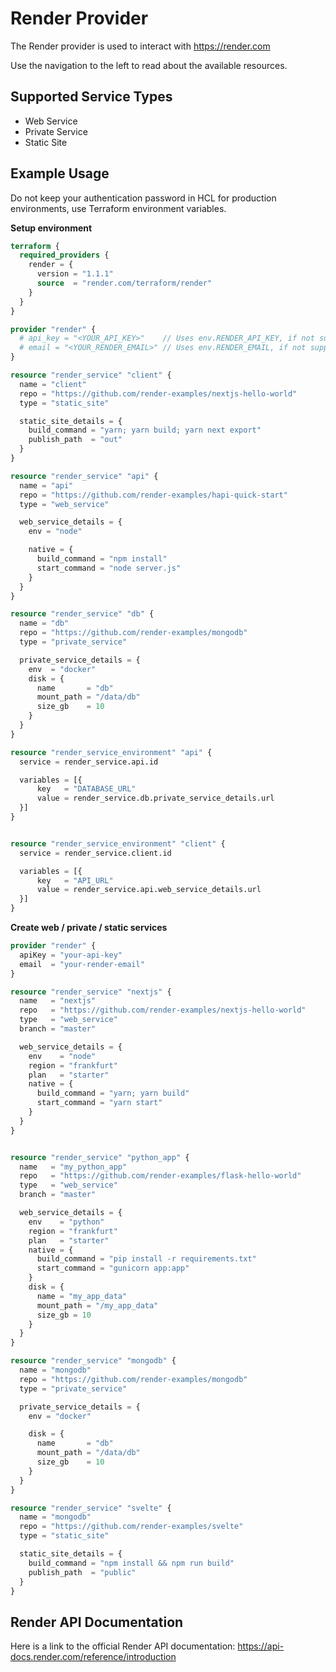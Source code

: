 # Render Provider

The Render provider is used to interact with https://render.com

Use the navigation to the left to read about the available resources.

## Supported Service Types

* Web Service
* Private Service
* Static Site

## Example Usage

Do not keep your authentication password in HCL for production environments, use Terraform environment variables.

**Setup environment**

```terraform
terraform {
  required_providers {
    render = {
      version = "1.1.1"
      source  = "render.com/terraform/render"
    }
  }
}

provider "render" {
  # api_key = "<YOUR_API_KEY>"    // Uses env.RENDER_API_KEY, if not supplied
  # email = "<YOUR_RENDER_EMAIL>" // Uses env.RENDER_EMAIL, if not supplied
}

resource "render_service" "client" {
  name = "client"
  repo = "https://github.com/render-examples/nextjs-hello-world"
  type = "static_site"

  static_site_details = {
    build_command = "yarn; yarn build; yarn next export"
    publish_path  = "out"
  }
}

resource "render_service" "api" {
  name = "api"
  repo = "https://github.com/render-examples/hapi-quick-start"
  type = "web_service"

  web_service_details = {
    env = "node"

    native = {
      build_command = "npm install"
      start_command = "node server.js"
    }
  }
}

resource "render_service" "db" {
  name = "db"
  repo = "https://github.com/render-examples/mongodb"
  type = "private_service"

  private_service_details = {
    env  = "docker"
    disk = {
      name       = "db"
      mount_path = "/data/db"
      size_gb    = 10
    }
  }
}

resource "render_service_environment" "api" {
  service = render_service.api.id

  variables = [{
      key   = "DATABASE_URL"
      value = render_service.db.private_service_details.url
  }]
}


resource "render_service_environment" "client" {
  service = render_service.client.id

  variables = [{
      key   = "API_URL"
      value = render_service.api.web_service_details.url
  }]
}
```

**Create web / private / static services**

```terraform
provider "render" {
  apiKey = "your-api-key"
  email  = "your-render-email"
}

resource "render_service" "nextjs" {
  name   = "nextjs"
  repo   = "https://github.com/render-examples/nextjs-hello-world"
  type   = "web_service"
  branch = "master"

  web_service_details = {
    env    = "node"
    region = "frankfurt"
    plan   = "starter"
    native = {
      build_command = "yarn; yarn build"
      start_command = "yarn start"
    }
  }
}


resource "render_service" "python_app" {
  name   = "my_python_app"
  repo   = "https://github.com/render-examples/flask-hello-world"
  type   = "web_service"
  branch = "master"

  web_service_details = {
    env    = "python"
    region = "frankfurt"
    plan   = "starter"
    native = {
      build_command = "pip install -r requirements.txt"
      start_command = "gunicorn app:app"
    }
    disk = {
      name = "my_app_data"
      mount_path = "/my_app_data"
      size_gb = 10
    }
  }
}

resource "render_service" "mongodb" {
  name = "mongodb"
  repo = "https://github.com/render-examples/mongodb"
  type = "private_service"

  private_service_details = {
    env = "docker"

    disk = {
      name       = "db"
      mount_path = "/data/db"
      size_gb    = 10
    }
  }
}

resource "render_service" "svelte" {
  name = "mongodb"
  repo = "https://github.com/render-examples/svelte"
  type = "static_site"

  static_site_details = {
    build_command = "npm install && npm run build"
    publish_path  = "public"
  }
}
```

## Render API Documentation

Here is a link to the official Render API documentation: https://api-docs.render.com/reference/introduction
